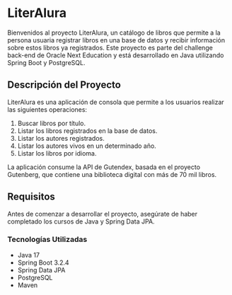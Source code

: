 # LiterAlura

Bienvenidos al proyecto LiterAlura, un catálogo de libros que permite a la persona usuaria registrar libros en una base de datos y recibir información sobre estos libros ya registrados. Este proyecto es parte del challenge back-end de Oracle Next Education y está desarrollado en Java utilizando Spring Boot y PostgreSQL.

## Descripción del Proyecto

LiterAlura es una aplicación de consola que permite a los usuarios realizar las siguientes operaciones:

1. Buscar libros por título.
2. Listar los libros registrados en la base de datos.
3. Listar los autores registrados.
4. Listar los autores vivos en un determinado año.
5. Listar los libros por idioma.

La aplicación consume la API de Gutendex, basada en el proyecto Gutenberg, que contiene una biblioteca digital con más de 70 mil libros.

## Requisitos

Antes de comenzar a desarrollar el proyecto, asegúrate de haber completado los cursos de Java y Spring Data JPA.

### Tecnologías Utilizadas

- Java 17
- Spring Boot 3.2.4
- Spring Data JPA
- PostgreSQL
- Maven